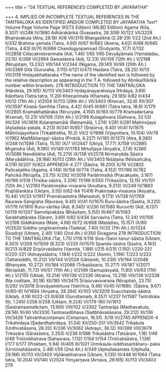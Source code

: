 +++
title = "04 TEXTUAL REFERENCES COMPLETED BY JAYARATHA"

+++
4. IMPLIED OR INCOMPLETE TEXTUAL REFERENCES IN THE TANTRALOKA AS IDENTIFIED AND/OR COMPLETED BY JAYARATHA 
Text* 
Volume Page 
Volume Page 
(KSTS Edition) 
(MLBD Edition) 
Agama 
(Kila, 9.307) 
VI/246 
IV/1880 
Adhārakärikä 
(Śvasastra, 28.309) 
XI/122 
VII/3228 
Bhairavakula 
(Atra, 28.18) 
XI/8 
VII/3115 
Bhargaśikhä 
(2.28-29) 
1/22 (2nd Ah.) 
II/332 
Brahma-yamala 
(Tatra, 4.60) 
III/67 
III/683 
(Anena, 4.62) 
III/68 
III/685 
(Tatra, 4.63) 
III/70 
III/686 
Chandogyopanisad 
(Śrutyanta, 17.7) 
X/132 
VI/2858 
Cillacakreśvarimata 
(Adi, 1.46) 
1/85 
1/85 
Devyāyāmala 
(Yamaladau, 23.15) 
X/268 
VI/2994 
Gamaśāstra 
(Adi, 12.23) 
VII/106 (12th Ah.) V/2198 
(Nirupitam, 13.232) 
VIII/144 
V/2344 
(Nigama, 29.141) 
XI/99 (29th Āh.) VII/3389 
Gitä 
(Gururaha, 3.115) 
II/121 
II/473 
Haidara 
(Tatra, 28.25) 
XI/13 
VII/3119 
Hṛdayabhattaraka 
*The name of the identified text is followed by the relative description as appearing in the T.A. followed by Ahnika/Kärikä number within brackets. 
276 
INTRODUCTION TO THE TANTRĀLOKA 
(Härdeśa, 29.165) 
XI/113 
VII/3403 
Hṛdayanayarahasya 
(Hrdaya, 3.69) Kälottara 
(Tatra tatra, 11.20) Khecarimata 
(Khamata, 29.165) 
II/82 
II/434 
VII/12 (11th Ah.) V/2104 
XI/113 (29th Ah.) VII/3403 
(Khecari, 32.6) 
XII/307 
VII/3597 
Kiraṇā-Samhita 
(Tatra, 4.42) 
III/45 
III/661 
(Tatra tatra, 18.6) 
X/179 
VI/2905 
Kramabhaṭṭāraka 
(Nirucyate, 4.150) 
III/163 
III/779 
Kramadarśana 
(Kramaḥ, 12.23) 
VII/106 (12th Ah.) V/2198 
Kulagahvara 
(Gahvara, 32.53) 
XII/326 
VII/3616 
Kularatnamālā 
(Ratnamālā, 1.274) 
1/281 
II/281 
Malinivijaya 
(Aştadaśa-patala, 4.213) III/241 
III/857 
(Sripūrva, 9.40) 
VI/41 
IV/1675 
Mālinīvijayottara 
(Trikabhidha, 10.2) 
VII/2 
V/1886 
(Vijayottara, 10.104) 
VII/78 
V/1962 
Ma(Mā)tanga/-śāstra 
(Proktā, 6.227) 
IV/185 
III/1273 
(Atra, 8.380) 
V/248 
IV/1598 
(Tatra, 15.10) 
IX/7 
VI/2447 
(Uktyä, 17.77) 
X/159 
VI/2885 
Mrgendra 
(Ādi, 9.190) 
VI/149 
IV/1783 
Mṛtuñjaya 
(Anyatra, 27.8) 
X/360 
VI/3086 
Nandiśikha 
(Adi, 15.279) 
IX/138 
VI/2578 
Nirmaryäda Śästra 
(Maryādāhīna, 29.166) 
XI/113 (29th Ah.) VII/3403 
Niśāṭana 
(Niśisañcăra, 4.178) 
III/207 
III/823 
APPENDIX-4 
277 
(Śästra, 16.200) 
X/76 
VI/2802 
Pañcaśatika 
(Agama, 4.148) 
III/158 
III/774 
(Tatra, 4.152) 
111/166 
III/782 
Pañcikā 
(Nirüpita, 23.75) 
X/292 
VI/3018 
Parātrimsikā 
(Pracakṣate, 3.167) 
HI/166 
II/518 
(Trisika-sästra, 3.206) 
11/198 
II/550 
(Trikasūtra, 12.15) 
VII/101 (12th Ah.) V/2193 
Paratrimṣika-vivarana 
(Anuttara, 9.313) 
VI/249 
IV/1883 
Prajñālankāra 
(Uktam, 3.55) 
II/62-64 
11/416 
Prakirṇaka-vivaraṇa 
(Anyatra, 10.44) 
VII/33 
V/1917 
Pramāṇastotra 
(Manastuti, 9.173) 
VI/138 
IV/1769 
Raurava-Sangraha 
(Raurava, 9.40) 
VI/41 
IV/1675 
Ruru-śästra 
(Śastra, 9.220) 
VI/176 
IV/1810 
Ruru-vārtika 
(Adi, 8.345) 
V/230 
IV/1580 
Ruruvṛtti 
(Adi, 6.137) 
IV/119 
III/1207 
Samvitprakāśa 
(Bhāṣitam, 5.155) 
III/467 
III/1083 
Sarabhaṭṭāraka 
(Säram, 3.69) 
II/82 
II/434 
Sarvavira 
(Tatra, 12.24) 
VII/106 
V/2198 
Siddhāmata 
(Mate, 4.66) 
III/72 
III/668 
(Matãdisu, 15.157) 
IX/80 
VI/2520 
Siddha-yogiśvarimata 
(Tadetat, 7.40) 
IV/32 (7th Ah.) 
III/1324 
Śivadṛṣṭi 
(Uktam, 2.48) 
1/40 (2nd Ah.) 
II/350 
Śivagama 
278 
INTRODUCTION TO THE TANTRĀLOKA 
(Tat, 1.75) 
I/116 
II/116 
Siva-/Saivi-tanu/-śāstra 
(Uktam, 8.303) 
V/209 
IV/1559 
(8.323) 
V/220 
IV/1570 
Spanda-śästra 
(Sastra, 4.183) 
III/213 
III/829 
Śripūrvaśāstra 
(Varnitä, 1.186) 
I/215 
II/215 
(1.192) 
I/220-221 
II/220-221 
(Advayaśāstra, 1.194) 
I/222 
II/222 
(Asmin, 1.196) 
T/223 
II/223 
(Tattatsiddhi, 10.212) 
VII/144 
V/2028 
(Uktamiti, 10.239) 
VII/164 
V/2048 
(Bhanyate, 10.272) 
VII/184 
V/2068 
(Trikaśāsana, 10.277) 
VII/187 
V/2071 
(Nirūpitāḥ, 11.72) 
VII/57 (11th Ah.) 
V/2149 
(Samupäsyată, 11.80) 
VII/63 (11th Ah.) 
V/2155 
(Uktaḥ, 13.214) 
VIII/136 
V/2336 
(Atraiva, 13.219) 
VIII/138 
V/2338 
(Na coditam, 30.18) 
XII/185 
VII/3475 
Śrīpūrvavivaraṇa 
(Nirupitaḥ, 23.75) 
X/292 
VI/3018 
Śrisväyambhuva 
(Vairiñca, 9.46) 
VI/45 
IV/1680. 
(Śăstra, 9.67) 
VI/60-61 
IV/1694 
(Anyatra, 28.264) 
XI/103 
VII/3209 
Svacchanda-śāstra 
(Uktaḥ, 4.19) 
III/22-23 
III/638 
(Guruttamaiḥ, 8.357) 
V/237 
IV/1587 
Tanträloka 
(Iti, 1.245) 
I/258 
II/258 
(Uktam, 9.224) 
VI/179-180 
IV/1813 
(Śastramasmatkṛtam, 
13.160) 
VIII/102 
V/2302 
Tantrarāja 
(Madhavakula, 29.56) 
XI/40 
VII/3330 
Tantrasadbhava 
(Sadbhāvaśāsana, 29.212) XI/136 
VII/3426 
Tattvärthacintamani 
(Cintamani, 16.51). 
X/19 
VI/2745 
APPENDIX-4 
Trikahṛdaya 
(Şaḍardhahṛdaya, 31.54) 
XII/250-251 
VII/3542 
Trikakula 
(Urdhvaśāsana, 26.20) 
X/336 
VI/3062 
(Advayc, 36.12) 
XII/389 
VIII/3679 
Trikasära 
(Sāraśāstra, 3.253) 
II/236 
II/588 
Trikaśāstra 
(Tatsāram, 1.18) 
1/49 
II/49 
Triśirobhairava 
(Sahasrara, 1.112) 
1/154 
II/154 
(Triśiraḥśāstra, 1.136) 
I/177 
II/177 
(Proktam, 5.94) 
III/405 
III/1021 
Ürmikaula-siddhasantānaru- 
paka (Urmimahāśastra, 2.48) I/59 (2nd Ah.) II/349 
Utphullakamata 
(Utphulla, 29.166) 
XI/113 
VII/3403 
Vijñānabhairava 
(Uktam, 5.135) 
III/448 
III/1064 
(Tatra tatra, 10.204) 
VII/140 
V/2024 
Yonyarṇava 
(Arnava, 29.165) 
XI/113 
VII/3403 
279 